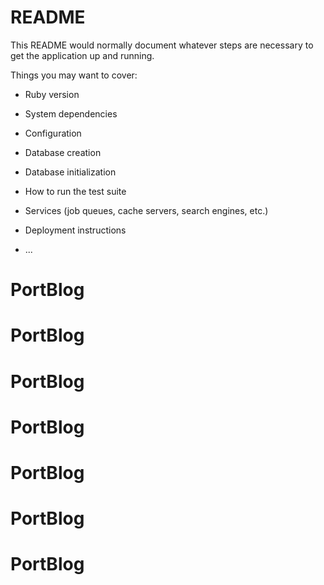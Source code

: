 # README

This README would normally document whatever steps are necessary to get the
application up and running.

Things you may want to cover:

* Ruby version

* System dependencies

* Configuration

* Database creation

* Database initialization

* How to run the test suite

* Services (job queues, cache servers, search engines, etc.)

* Deployment instructions

* ...
# PortBlog
# PortBlog
# PortBlog
# PortBlog
# PortBlog
# PortBlog
# PortBlog
